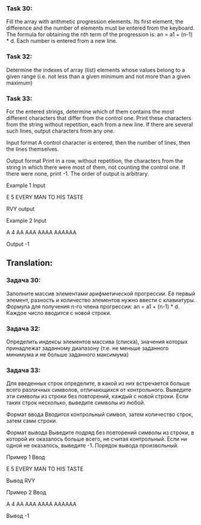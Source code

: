 ### Task 30:  
Fill the array with arithmetic progression elements. 
Its first element, the difference and the number of elements must be entered from the keyboard. 
The formula for obtaining the nth term of the progression is: an = a1 + (n-1) * d.
Each number is entered from a new line.

### Task 32: 
Determine the indexes of array (list) elements whose values belong to a given range (i.e. not less than a given minimum and not more than a given maximum)

### Task 33: 
For the entered strings, determine which of them contains the most different characters that differ from the control one. Print these characters from the string without repetition, each from a new line. If there are several such lines, output characters from any one.

Input format
A control character is entered, then the number of lines, then the lines themselves.

Output format
Print in a row, without repetition, the characters from the string in which there were most of them, not counting the control one. If there were none, print -1. The order of output is arbitrary.

Example 1
Input

E
5
EVERY
MAN
TO
HIS
TASTE


RVY output

Example 2
Input

A
4
AA
AAA
AAAA
AAAAAA

Output
-1


## Translation:<br>
### Задача 30:  
Заполните массив элементами арифметической прогрессии. 
Её первый элемент, разность и количество элементов нужно ввести с клавиатуры. 
Формула для получения n-го члена прогрессии: an = a1 + (n-1) * d.
Каждое число вводится с новой строки.

### Задача 32: 
Определить индексы элементов массива (списка), значения которых принадлежат заданному диапазону (т.е. не меньше заданного минимума и не больше заданного максимума)

### Задача 33: 
Для введенных строк определите, в какой из них встречается больше всего различных символов, отличающихся от контрольного. Выведите эти символы из строки без повторений, каждый с новой строки. Если таких строк несколько, выведите символы из любой.

Формат ввода
Вводится контрольный символ, затем количество строк, затем сами строки.

Формат вывода
Выведите подряд без повторений символы из строки, в которой их оказалось больше всего, не считая контрольный. Если ни одной не оказалось, выведите -1. Порядок вывода произвольный.

Пример 1
Ввод

E
5
EVERY
MAN
TO
HIS
TASTE

Вывод
RVY

Пример 2
Ввод

A
4
AA
AAA
AAAA
AAAAAA

Вывод
-1